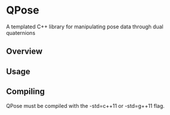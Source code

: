 QPose
=====

A templated C++ library for manipulating pose data through dual quaternions

## Overview

## Usage


## Compiling
QPose must be compiled with the -std=c++11 or -std=g++11 flag.
